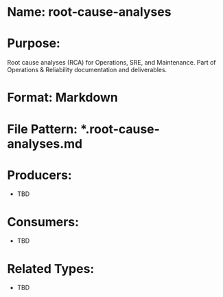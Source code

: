 # Name: root-cause-analyses

# Purpose:
Root cause analyses (RCA) for Operations, SRE, and Maintenance. Part of Operations & Reliability documentation and deliverables.

# Format: Markdown

# File Pattern: *.root-cause-analyses.md

# Producers:
- TBD

# Consumers:
- TBD

# Related Types:
- TBD
